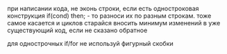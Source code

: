 при написании кода, не эконь строки, если есть одностроковая конструкция if(cond) then; - то разноси их по разным строкам. тоже самое касается и циклов
старайся вносить минимум изменений в уже существующий код, если не сказано обратное

для однострочных if/for не используй фигурный скобки